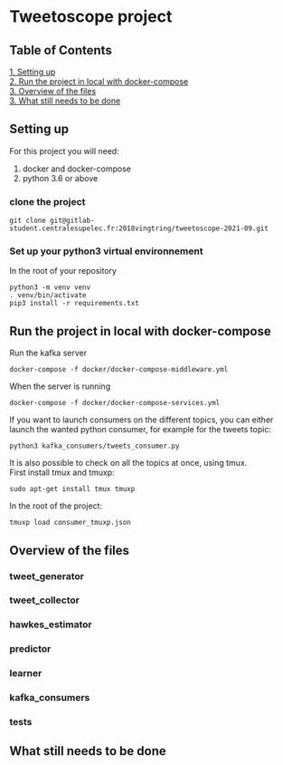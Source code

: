 # Tweetoscope project

## Table of Contents 
[1. Setting up](#setting-up) <br>
[2. Run the project in local with docker-compose](#run-the-project-in-local-with-docker-compose) <br>
[3. Overview of the files](#overview-of-the-files) <br>
[3. What still needs to be done](#what-still-needs-to-be-done)

## Setting up

For this project you will need: <br>
<ol>
  <li> docker and docker-compose </li>
  <li> python 3.6 or above</li>
</ol>

### clone the project
```
git clone git@gitlab-student.centralesupelec.fr:2018vingtring/tweetoscope-2021-09.git
```
### Set up your python3 virtual environnement

In the root of your repository
```
python3 -m venv venv
. venv/bin/activate
pip3 install -r requirements.txt
```

## Run the project in local with docker-compose

Run the kafka server
```
docker-compose -f docker/docker-compose-middleware.yml
```
When the server is running
```
docker-compose -f docker/docker-compose-services.yml
```

If you want to launch consumers on the different topics, you can either launch the wanted python consumer, for example for the tweets topic: <br>
```
python3 kafka_consumers/tweets_consumer.py
```
It is also possible to check on all the topics at once, using tmux.<br>
First install tmux and tmuxp: <br>
```
sudo apt-get install tmux tmuxp
```
In the root of the project: 
```
tmuxp load consumer_tmuxp.json
```

## Overview of the files

### tweet_generator

### tweet_collector

### hawkes_estimator

### predictor

### learner

### kafka_consumers

### tests

## What still needs to be done